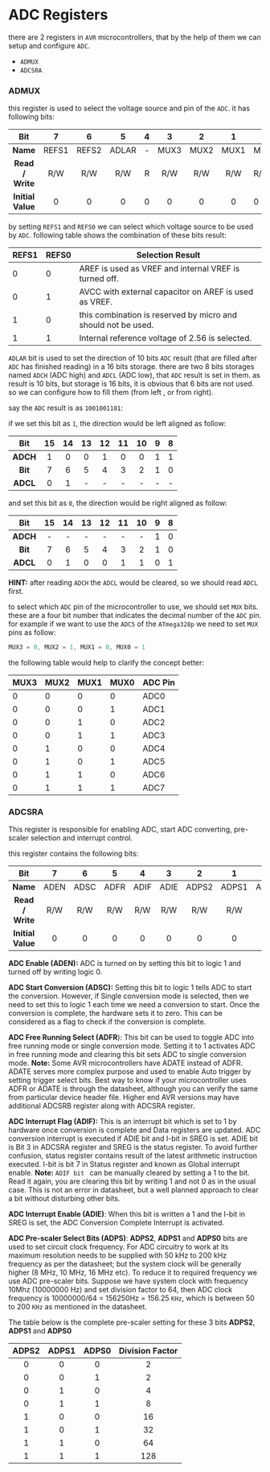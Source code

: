 # ADC Registers

there are 2 registers in `AVR` microcontrollers, that by the help of them we can setup and configure `ADC`.

- `ADMUX`
- `ADCSRA`



### ADMUX

this register is used to select the voltage source and pin of the `ADC`. it has following bits:

|        Bit        |   7   |   6   |   5   |  4   |  3   |  2   |  1   | 0    |
| :---------------: | :---: | :---: | :---: | :--: | :--: | :--: | :--: | ---- |
|     **Name**      | REFS1 | REFS2 | ADLAR |  -   | MUX3 | MUX2 | MUX1 | MUX0 |
| **Read / Write**  |  R/W  |  R/W  |  R/W  |  R   | R/W  | R/W  | R/W  | R/W  |
| **Initial Value** |   0   |   0   |   0   |  0   |  0   |  0   |  0   | 0    |



by setting `REFS1` and `REFS0` we can select which voltage source to be used by `ADC`. following table shows the combination of these bits result:

| REFS1 | REFS0 | Selection Result                                             |
| ----- | ----- | ------------------------------------------------------------ |
| 0     | 0     | AREF is used as VREF and internal VREF is turned off.        |
| 0     | 1     | AVCC with external capacitor on AREF is used as VREF.        |
| 1     | 0     | this combination is reserved by micro and should not be used. |
| 1     | 1     | Internal reference voltage of 2.56 is selected.              |



`ADLAR` bit is used to set the direction of 10 bits `ADC` result (that are filled after `ADC` has finished reading) in a 16 bits storage. there are two 8 bits storages named `ADCH` (ADC high) and `ADCL` (ADC low), that `ADC` result is set in them. as result is 10 bits, but storage is 16 bits, it is obvious that 6 bits are not used. so we can configure how to fill them (from left , or from right).

say the `ADC` result is as `1001001101`:

if we set this bit as `1`, the direction would be left aligned as follow:

|   Bit    |  15  |  14  |  13  |  12  |  11  |  10  |  9   |  8   |
| :------: | :--: | :--: | :--: | :--: | :--: | :--: | :--: | :--: |
| **ADCH** |  1   |  0   |  0   |  1   |  0   |  0   |  1   |  1   |
| **Bit**  |  7   |  6   |  5   |  4   |  3   |  2   |  1   |  0   |
| **ADCL** |  0   |  1   |  -   |  -   |  -   |  -   |  -   |  -   |

  

and set this bit as `0`, the direction would be right aligned as follow:

|   Bit    |  15  |  14  |  13  |  12  |  11  |  10  |  9   |  8   |
| :------: | :--: | :--: | :--: | :--: | :--: | :--: | :--: | :--: |
| **ADCH** |  -   |  -   |  -   |  -   |  -   |  -   |  1   |  0   |
| **Bit**  |  7   |  6   |  5   |  4   |  3   |  2   |  1   |  0   |
| **ADCL** |  0   |  1   |  0   |  0   |  1   |  1   |  0   |  1   |



**HINT:** after reading `ADCH` the `ADCL` would be cleared, so we should read `ADCL` first.



to select which `ADC` pin of the microcontroller to use, we should set `MUX` bits. these are a four bit number that indicates the decimal number of the `ADC` pin. for example if we want to use the `ADC5` of the `ATmega328p` we need to set `MUX` pins as follow:

```c
MUX3 = 0, MUX2 = 1, MUX1 = 0, MUX0 = 1
```

  

the following table would help to clarify the concept better:

| MUX3 | MUX2 | MUX1 | MUX0 | ADC Pin |
| ---- | ---- | ---- | ---- | ------- |
| 0    | 0    | 0    | 0    | ADC0    |
| 0    | 0    | 0    | 1    | ADC1    |
| 0    | 0    | 1    | 0    | ADC2    |
| 0    | 0    | 1    | 1    | ADC3    |
| 0    | 1    | 0    | 0    | ADC4    |
| 0    | 1    | 0    | 1    | ADC5    |
| 0    | 1    | 1    | 0    | ADC6    |
| 0    | 1    | 1    | 1    | ADC7    |

 



### ADCSRA

This register is responsible for enabling ADC, start ADC converting, pre-scaler selection and interrupt control.

this register contains the following bits:

|        Bit        |  7   |  6   |  5   |  4   |  3   |   2   |   1   |   0   |
| :---------------: | :--: | :--: | :--: | :--: | :--: | :---: | :---: | :---: |
|     **Name**      | ADEN | ADSC | ADFR | ADIF | ADIE | ADPS2 | ADPS1 | ADPS0 |
| **Read / Write**  | R/W  | R/W  | R/W  | R/W  | R/W  |  R/W  |  R/W  |  R/W  |
| **Initial Value** |  0   |  0   |  0   |  0   |  0   |   0   |   0   |   0   |

**ADC Enable (ADEN):** ADC is turned on by setting this bit to logic 1 and turned off by writing logic 0.

**ADC Start Conversion (ADSC):** Setting this bit to logic 1 tells ADC to start the conversion. However, if Single conversion mode is selected, then we need to set this to logic 1 each time we need a conversion to start. Once the conversion is complete, the hardware sets it to zero. This can be considered as a flag to check if the conversion is complete.

**ADC Free Running Select (ADFR**): This bit can be used to toggle ADC into free running mode or single conversion mode. Setting it to 1 activates ADC in free running mode and clearing this bit sets ADC to single conversion mode.
**Note:** Some AVR microcontrollers have ADATE instead of ADFR. ADATE serves more complex purpose and used to enable Auto trigger by setting trigger select bits. Best way to know if your microcontroller uses ADFR or ADATE is through the datasheet, although you can verify the same from particular device header file. Higher end AVR versions may have additional ADCSRB register along with ADCSRA register.

**ADC Interrupt Flag (ADIF):** This is an interrupt bit which is set to 1 by hardware once conversion is complete and Data registers are updated. ADC conversion interrupt is executed if ADIE bit and I-bit in SREG is set. ADIE bit is Bit 3 in ADCSRA register and SREG is the status register. To avoid further confusion, status register contains result of the latest arithmetic instruction executed. I-bit is bit 7 in Status register and known as Global interrupt enable.
**Note:** `ADIF bit ` can be manually cleared by setting a 1 to the bit. Read it again, you are clearing this bit by writing 1 and not 0 as in the usual case. This is not an error in datasheet, but a well planned approach to clear a bit without disturbing other bits.

**ADC Interrupt Enable (ADIE)**: When this bit is written a 1 and the I-bit in SREG is set, the ADC Conversion Complete Interrupt is activated.

**ADC Pre-scaler Select Bits (ADPS)**: **ADPS2**, **ADPS1** and **ADPS0** bits are used to set circuit clock frequency. For ADC circuitry to work at its maximum resolution needs to be supplied with 50 kHz to 200 kHz frequency as per the datasheet; but the system clock will be generally higher (8 MHz, 10 MHz, 16 MHz etc). To reduce it to required frequency we use ADC pre-scaler bits. Suppose we have system clock with frequency 10Mhz (10000000 Hz) and set division factor to 64, then ADC clock frequency is 10000000/64 = 156250Hz = 156.25 `KHz`, which is between 50 to 200 `KHz` as mentioned in the datasheet.

The table below is the complete pre-scaler setting for these 3 bits **ADPS2**, **ADPS1** and **ADPS0**

| ADPS2 | ADPS1 | ADPS0 | Division Factor |
| :---: | :---: | :---: | :-------------: |
|   0   |   0   |   0   |        2        |
|   0   |   0   |   1   |        2        |
|   0   |   1   |   0   |        4        |
|   0   |   1   |   1   |        8        |
|   1   |   0   |   0   |       16        |
|   1   |   0   |   1   |       32        |
|   1   |   1   |   0   |       64        |
|   1   |   1   |   1   |       128       |